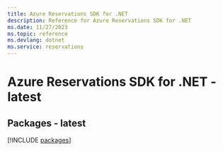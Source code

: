 ```yaml
---
title: Azure Reservations SDK for .NET
description: Reference for Azure Reservations SDK for .NET
ms.date: 11/27/2023
ms.topic: reference
ms.devlang: dotnet
ms.service: reservations
---
```

# Azure Reservations SDK for .NET - latest
## Packages - latest
[!INCLUDE [packages](reservations-index.md)]